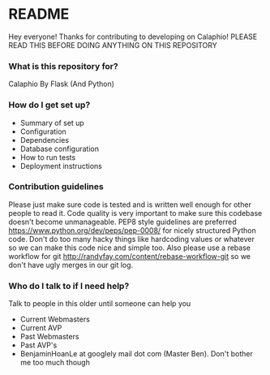 # README #

Hey everyone! Thanks for contributing to developing on Calaphio! PLEASE READ THIS BEFORE DOING ANYTHING ON THIS REPOSITORY

### What is this repository for? ###

Calaphio By Flask (And Python)

### How do I get set up? ###

* Summary of set up
* Configuration
* Dependencies
* Database configuration
* How to run tests
* Deployment instructions

### Contribution guidelines ###

Please just make sure code is tested and is written well enough for other people to read it. Code quality is very important to make sure this codebase doesn't become unmanageable. PEP8 style guidelines are preferred https://www.python.org/dev/peps/pep-0008/ for nicely structured Python code. Don't do too many hacky things like hardcoding values or whatever so we can make this code nice and simple too. Also please use a rebase workflow for git http://randyfay.com/content/rebase-workflow-git so we don't have ugly merges in our git log.

### Who do I talk to if I need help? ###

Talk to people in this older until someone can help you

* Current Webmasters
* Current AVP
* Past Webmasters
* Past AVP's
* BenjaminHoanLe at googlely mail dot com (Master Ben). Don't bother me too much though